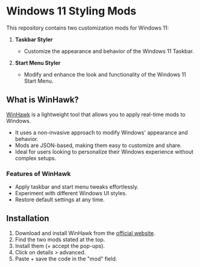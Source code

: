 # Windows 11 Styling Mods  

This repository contains two customization mods for Windows 11:  

1. **Taskbar Styler**  
   - Customize the appearance and behavior of the Windows 11 Taskbar.  

2. **Start Menu Styler**  
   - Modify and enhance the look and functionality of the Windows 11 Start Menu.  

## What is WinHawk?  

[WinHawk](https://stefansundin.github.io/winhawk/) is a lightweight tool that allows you to apply real-time mods to Windows.  
- It uses a non-invasive approach to modify Windows' appearance and behavior.  
- Mods are JSON-based, making them easy to customize and share.  
- Ideal for users looking to personalize their Windows experience without complex setups.  

### Features of WinHawk  
- Apply taskbar and start menu tweaks effortlessly.  
- Experiment with different Windows UI styles.  
- Restore default settings at any time.  

## Installation  
1. Download and install WinHawk from the [official website](https://stefansundin.github.io/winhawk/).  
2. Find the two mods stated at the top.
3. Install them (+ accept the pop-ups).
4. Click on details > advanced.
5. Paste + save the code in the "mod" field.